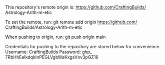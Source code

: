 This repository's remote origin is:
https://github.com/CraftingBuilds/
Astrology-Arith-m-etic

To set the remote, run:
git remote add origin https://github.com/
CraftingBuilds/Astrology-Arith-m-etic

When pushing to origin, run: git push origin main

Credentials for pushing to the repository are stored below for convenience.
Username: CraftingBuilds
Password:
ghp_ 7RbHhEelkdqkInPEGLVgbWaKxgsVnv3pGZ16
